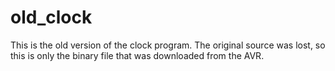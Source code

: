 old_clock
=========

This is the old version of the clock program. The original source was lost, so
this is only the binary file that was downloaded from the AVR.